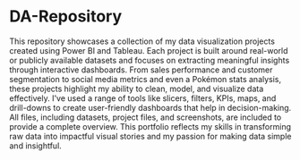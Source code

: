 # DA-Repository
This repository showcases a collection of my data visualization projects created using Power BI and Tableau. Each project is built around real-world or publicly available datasets and focuses on extracting meaningful insights through interactive dashboards. From sales performance and customer segmentation to social media metrics and even a Pokémon stats analysis, these projects highlight my ability to clean, model, and visualize data effectively. I've used a range of tools like slicers, filters, KPIs, maps, and drill-downs to create user-friendly dashboards that help in decision-making. All files, including datasets, project files, and screenshots, are included to provide a complete overview. This portfolio reflects my skills in transforming raw data into impactful visual stories and my passion for making data simple and insightful.
